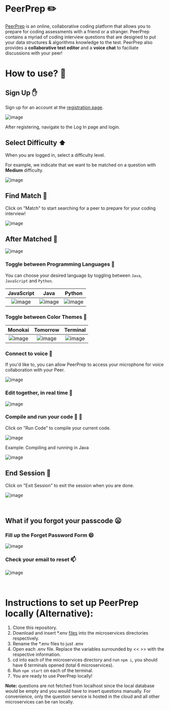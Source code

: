 # PeerPrep ✏️

[PeerPrep](https://frontend-swougile5q-uc.a.run.app/#/login) is an online, collaborative coding platform that allows you to prepare for coding assessments with a friend or a stranger. PeerPrep contains a myriad of coding interview questions that are designed to put your data structures & algorithms knowledge to the test. PeerPrep also provides a **collaborative text editor** and a **voice chat** to faciliate discussions with your peer!

# How to use? 🚦

## Sign Up ✋
Sign up for an account at the [registration page](https://frontend-swougile5q-uc.a.run.app/#/login).

![image](https://user-images.githubusercontent.com/61351392/200508676-b72b5cce-a69d-4b4d-8290-a5fbf713b51c.png)

After registering, navigate to the Log In page and login.

## Select Difficulty :arrow_up:
When you are logged in, select a difficulty level.

For example, we indicate that we want to be matched on a question with **Medium** difficulty.

![image](https://user-images.githubusercontent.com/61351392/200509487-837c424d-0403-43ae-9dfc-d6c4a45019c3.png)

## Find Match :loudspeaker:
Click on "Match" to start searching for a peer to prepare for your coding interview!

![image](https://user-images.githubusercontent.com/61351392/200510675-2d1393ab-16cb-4039-87ec-a45394eb25c7.png)

## After Matched :two_men_holding_hands:
![image](https://user-images.githubusercontent.com/61351392/200511140-67380655-b2a1-4195-9b96-0a2caef8258a.png)

### Toggle between Programming Languages :twisted_rightwards_arrows:

You can choose your desired language by toggling between `Java`, `JavaScript` and `Python`.

JavaScript             |   Java     |          Python
:-------------------------:|:-------------------------:|:-------------------------:
![image](https://user-images.githubusercontent.com/61351392/200511723-041bf0a3-02b6-4c3e-b720-bb8efb38a47c.png)  |  ![image](https://user-images.githubusercontent.com/61351392/200512807-5538ed96-0fb4-426a-bcf7-87aa1816ead3.png) | ![image](https://user-images.githubusercontent.com/61351392/200512967-ab354e80-6826-4794-9664-06253283010c.png)

### Toggle between Color Themes :twisted_rightwards_arrows:

Monokai             |   Tomorrow     |          Terminal
:-------------------------:|:-------------------------:|:-------------------------:
![image](https://user-images.githubusercontent.com/61351392/200513586-43f4ac11-daf6-4262-81e2-310f07c2b4e3.png) |  ![image](https://user-images.githubusercontent.com/61351392/200513688-8e72bfb4-09dc-485c-a1ea-875f85d1399a.png) | ![image](https://user-images.githubusercontent.com/61351392/200513793-c8c917b0-2d4f-4e58-af15-eb55aa7083f8.png)

### Connect to voice :microphone:

If you'd like to, you can allow PeerPrep to access your microphone for voice collaboration with your Peer.

![image](https://user-images.githubusercontent.com/61351392/200529631-fd9955e6-752f-4c65-8417-bb4a0ad804e4.png)


### Edit together, in real time :rocket:

![image](https://user-images.githubusercontent.com/61351392/200530310-dc2e0fdd-900d-4837-85d5-7c927960fa0e.png)

### Compile and run your code :hammer: :running:

Click on "Run Code" to compile your current code.

![image](https://user-images.githubusercontent.com/61351392/200531430-a0f8c652-3040-4256-9ff7-b8d926e8c30d.png)

Example: Compiling and running in Java

![image](https://user-images.githubusercontent.com/61351392/200549508-fc36d16a-729c-4ff2-92cb-4a35d0a25ac0.png)


## End Session :checkered_flag:

Click on "Exit Session" to exit the session when you are done.

![image](https://user-images.githubusercontent.com/61351392/200531356-67a9b12c-f7e7-44fb-b7d5-4d1df11a4537.png)



<br/>

## What if you forgot your passcode :frowning:

### Fill up the Forget Password Form :smile:
![image](https://user-images.githubusercontent.com/61351392/200604972-cc428deb-8b46-4ed8-97ee-c618c8b02008.png)

### Check your email to reset 📫
![image](https://user-images.githubusercontent.com/61351392/200605834-723db486-4f19-4b82-8342-9db4ec8f0a55.png)




<br/>



# Instructions to set up PeerPrep locally (Alternative):

1) Clone this repository.
2) Download and insert *.env [files](https://drive.google.com/drive/folders/1KxUd3-2lc4JIn_M_GqeS9pQX_nGJxZYW?usp=sharing) into the microservices directories respectively.
3) Rename the *.env files to just .env
4) Open each .env file. Replace the variables surrounded by << >> with the respective information.
5) cd into each of the microservices directory and run `npm i`, you should have 6 terminals opened (total 6 microservices).
6) Run `npm start` on each of the terminal.
7) You are ready to use PeerPrep locally!

**Note:** questions are not fetched from localhost since the local database would be empty and you would have to insert questions manually. For convenience,
only the question service is hosted in the cloud and all other microservices can be ran locally.



